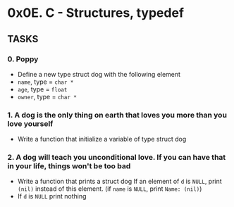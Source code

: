 # 0x0E. C - Structures, typedef

## TASKS

### 0. Poppy
* Define a new type struct dog with the following element
* `name`, type = `char *`
* `age`, type = `float`
* `owner`, type = `char *`

### 1. A dog is the only thing on earth that loves you more than you love yourself
* Write a function that initialize a variable of type struct dog

### 2. A dog will teach you unconditional love. If you can have that in your life, things won't be too bad
* Write a function that prints a struct dog
If an element of `d` is `NULL`, print `(nil)` instead of this element. (if `name` is `NULL`, print `Name: (nil)`)
* If `d` is `NULL` print nothing
